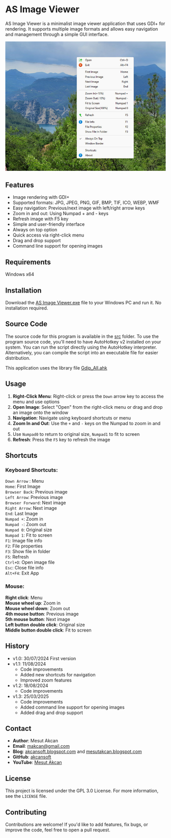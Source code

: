 # AS Image Viewer

AS Image Viewer is a minimalist image viewer application that uses GDI+ for rendering. It supports multiple image formats and allows easy navigation and management through a simple GUI interface.

![Screenshot v1.1](https://github.com/akcansoft/AS-Image-Viewer/blob/main/src/ss-v1.1.jpg "Screenshot v1.1")

## Features

- Image rendering with GDI+
- Supported formats: JPG, JPEG, PNG, GIF, BMP, TIF, ICO, WEBP, WMF
- Easy navigation: Previous/next image with left/right arrow keys
- Zoom in and out: Using Numpad + and - keys
- Refresh image with F5 key
- Simple and user-friendly interface
- Always on top option
- Quick access via right-click menu
- Drag and drop support
- Command line support for opening images

## Requirements

Windows x64

## Installation

Download the [AS Image Viewer.exe](https://github.com/akcansoft/AS-Image-Viewer/blob/main/AS%20Image%20Viewer.exe) file to your Windows PC and run it. No installation required.

## Source Code

The source code for this program is available in the [src](https://github.com/akcansoft/AS-Image-Viewer/tree/main/src) folder. To use the program source code, you'll need to have AutoHotkey v2 installed on your system. You can run the script directly using the AutoHotkey interpreter. Alternatively, you can compile the script into an executable file for easier distribution.

This application uses the library file [Gdip_All.ahk](https://github.com/buliasz/AHKv2-Gdip/blob/master/Gdip_All.ahk)

## Usage

1. **Right-Click Menu**: Right-click or press the `Down` arrow key to access the menu and use options
2. **Open Image**: Select "Open" from the right-click menu or drag and drop an image onto the window
3. **Navigation**: Navigate using keyboard shortcuts or menu
4. **Zoom In and Out**: Use the `+` and `-` keys on the Numpad to zoom in and out
5. Use `Numpad0` to return to original size, `Numpad1` to fit to screen
6. **Refresh**: Press the `F5` key to refresh the image

## Shortcuts

### Keyboard Shortcuts:

`Down Arrow` : Menu\
`Home`: First Image\
`Browser Back`: Previous image\
`Left Arrow`: Previous image\
`Browser Forward`: Next image\
`Right Arrow`: Next image\
`End`: Last Image\
`Numpad +`: Zoom in\
`Numpad -`: Zoom out\
`Numpad 0`: Original size\
`Numpad 1`: Fit to screen\
`F1`: Image file info\
`F2`: File properties\
`F3`: Show file in folder\
`F5`: Refresh\
`Ctrl+O`: Open image file\
`Esc`: Close file info\
`Alt+F4`: Exit App

### Mouse:

**Right click**: Menu\
**Mouse wheel up**: Zoom in\
**Mouse wheel down**: Zoom out\
**4th mouse button**: Previous image\
**5th mouse button**: Next image\
**Left button double click**: Original size\
**Middle button double click**: Fit to screen

## History

- v1.0: 30/07/2024 First version
- v1.1: 11/08/2024
  - Code improvements
  - Added new shortcuts for navigation
  - Improved zoom features
- v1.2: 18/08/2024
  - Code improvements
- v1.3: 25/03/2025
  - Code improvements
  - Added command line support for opening images
  - Added drag and drop support

## Contact

- **Author**: Mesut Akcan
- **Email**: <makcan@gmail.com>
- **Blog**: [akcansoft.blogspot.com](http://akcansoft.blogspot.com) and [mesutakcan.blogspot.com](http://mesutakcan.blogspot.com)
- **GitHub**: [akcansoft](http://github.com/akcansoft)
- **YouTube**: [Mesut Akcan](http://youtube.com/mesutakcan)

## License

This project is licensed under the GPL 3.0 License. For more information, see the `LICENSE` file.

## Contributing
Contributions are welcome! If you'd like to add features, fix bugs, or improve the code, feel free to open a pull request.
